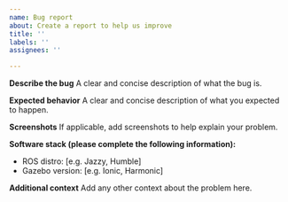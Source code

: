 ```yaml
---
name: Bug report
about: Create a report to help us improve
title: ''
labels: ''
assignees: ''

---
```


**Describe the bug**
A clear and concise description of what the bug is.

**Expected behavior**
A clear and concise description of what you expected to happen.

**Screenshots**
If applicable, add screenshots to help explain your problem.

**Software stack (please complete the following information):**
 - ROS distro: [e.g. Jazzy, Humble]
 - Gazebo version: [e.g. Ionic, Harmonic]

**Additional context**
Add any other context about the problem here.
